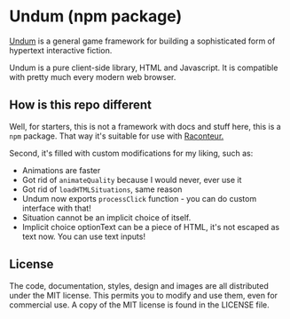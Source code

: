 # Undum (npm package)

[Undum](http://undum.com) is a general game framework for building
a sophisticated form of hypertext interactive fiction.

Undum is a pure client-side library, HTML and Javascript.
It is compatible with pretty much every modern web browser.

## How is this repo different

Well, for starters, this is not a framework with docs and stuff here,
this is a `npm` package. That way it's suitable for use with 
[Raconteur.](https://sequitur.github.io/raconteur/)

Second, it's filled with custom modifications for my liking, such as:

- Animations are faster
- Got rid of `animateQuality` because I would never, ever use it
- Got rid of `loadHTMLSituations`, same reason
- Undum now exports `processClick` function - you can do custom interface with that!
- Situation cannot be an implicit choice of itself.
- Implicit choice optionText can be a piece of HTML, it's not escaped
  as text now. You can use text inputs!

## License

The code, documentation, styles, design and images are all distributed
under the MIT license. This permits you to modify and use them, even
for commercial use. A copy of the MIT license is found in the LICENSE
file.
